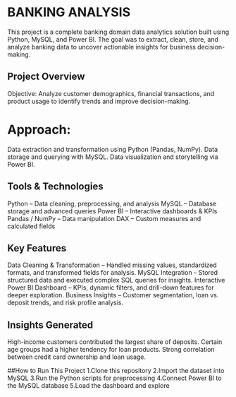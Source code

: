 # BANKING ANALYSIS 
This project is a complete banking domain data analytics solution built using Python, MySQL, and Power BI. The goal was to extract, clean, store, and analyze banking data to uncover actionable insights for business decision-making.
## Project Overview
Objective: Analyze customer demographics, financial transactions, and product usage to identify trends and improve decision-making.
# Approach:
Data extraction and transformation using Python (Pandas, NumPy).
Data storage and querying with MySQL.
Data visualization and storytelling via Power BI.

## Tools & Technologies
Python – Data cleaning, preprocessing, and analysis
MySQL – Database storage and advanced queries
Power BI – Interactive dashboards & KPIs
Pandas / NumPy – Data manipulation
DAX – Custom measures and calculated fields

## Key Features
Data Cleaning & Transformation – Handled missing values, standardized formats, and transformed fields for analysis.
MySQL Integration – Stored structured data and executed complex SQL queries for insights.
Interactive Power BI Dashboard – KPIs, dynamic filters, and drill-down features for deeper exploration.
Business Insights – Customer segmentation, loan vs. deposit trends, and risk profile analysis.

## Insights Generated
High-income customers contributed the largest share of deposits.
Certain age groups had a higher tendency for loan products.
Strong correlation between credit card ownership and loan usage.

##How to Run This Project
1.Clone this repository
2.Import the dataset into MySQL
3.Run the Python scripts for preprocessing
4.Connect Power BI to the MySQL database
5.Load the dashboard and explore


